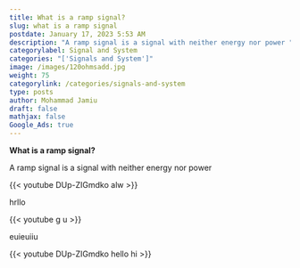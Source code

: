 ```yaml
---
title: What is a ramp signal?
slug: what is a ramp signal
postdate: January 17, 2023 5:53 AM
description: "A ramp signal is a signal with neither energy nor power "
categorylabel: Signal and System
categories: "['Signals and System']"
image: /images/120ohmsadd.jpg
weight: 75
categorylink: /categories/signals-and-system
type: posts
author: Mohammad Jamiu
draft: false
mathjax: false
Google_Ads: true
---
```

**What is a ramp signal?**

A ramp signal is a signal with neither energy nor power

{{< youtube DUp-ZIGmdko alw >}}

hrllo

{{< youtube g u >}}

euieuiiu

{{< youtube  DUp-ZIGmdko hello hi >}}